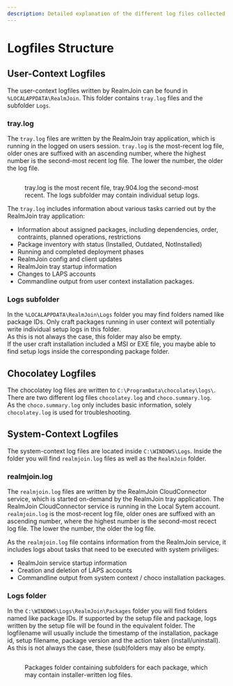 ```yaml
---
description: Detailed explanation of the different log files collected by RealmJoin
---
```


# Logfiles Structure

## User-Context Logfiles

The user-context logfiles written by RealmJoin can be found in `%LOCALAPPDATA\RealmJoin`. This folder contains `tray.log` files and the subfolder `Logs`.

### tray.log

The `tray.log` files are written by the RealmJoin tray application, which is running in the logged on users session. `tray.log` is the most-recent log file, older ones are suffixed with an ascending number, where the highest number is the second-most recent log file. The lower the number, the older the log file.

<figure><img src="../../../.gitbook/assets/tray-logs.png" alt=""><figcaption><p>tray.log is the most recent file, tray.904.log the second-most recent. The logs subfolder may contain individual setup logs.</p></figcaption></figure>

The `tray.log` includes information about various tasks carried out by the RealmJoin tray application:

* Information about assigned packages, including dependencies, order, contraints, planned operations, restrictions
* Package inventory with status (Installed, Outdated, NotInstalled)
* Running and completed deployment phases
* RealmJoin config and client updates
* RealmJoin tray startup information
* Changes to LAPS accounts
* Commandline output from user context installation packages.

### Logs subfolder

In the `%LOCALAPPDATA\RealmJoin\Logs` folder you may find folders named like package IDs. Only craft packages running in user context will potentially write individual setup logs in this folder.\
As this is not always the case, this folder may also be empty.\
If the user craft installation included a MSI or EXE file, you maybe able to find setup logs inside the corresponding package folder.

## Chocolatey Logfiles

The chocolatey log files are written to `C:\ProgramData\chocolatey\logs\`. There are two different log files `chocolatey.log` and `choco.summary.log`.\
As the `choco.summary.log` only includes basic information, solely `chocolatey.log` is used for troubleshooting.

## System-Context Logfiles

The system-context log files are located inside `C:\WINDOWS\Logs`. Inside the folder you will find `realmjoin.log` files as well as the `RealmJoin` folder.

### realmjoin.log

The `realmjoin.log` files are written by the RealmJoin CloudConnector service, which is started on-demand by the RealmJoin tray application. The RealmJoin CloudConnector service is running in the Local Sytem account. `realmjoin.log` is the most-recent log file, older ones are suffixed with an ascending number, where the highest number is the second-most recect log file. The lower the number, the older the log file.

As the `realmjoin.log` file contains information from the RealmJoin service, it includes logs about tasks that need to be executed with system priviliges:

* RealmJoin service startup information
* Creation and deletion of LAPS accounts
* Commandline output from system context / choco installation packages.

### Logs folder <a href="#user-content-logs-folder-1" id="user-content-logs-folder-1"></a>

In the `C:\WINDOWS\Logs\RealmJoin\Packages` folder you will find folders named like package IDs. If supported by the setup file and package, logs written by the setup file will be found in the equivalent folder. The logfilename will usually include the timestamp of the installation, package id, setup filename, package version and the action taken (install/uninstall). As this is not always the case, these (sub)folders may also be empty.

<figure><img src="../../../.gitbook/assets/windows-realmjoin-logs.png" alt=""><figcaption><p>Packages folder containing subfolders for each package, which may contain installer-written log files.</p></figcaption></figure>
